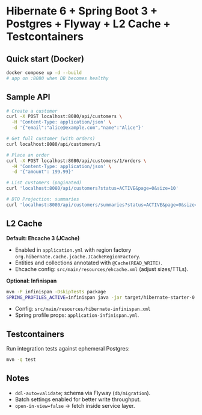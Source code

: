 # Hibernate 6 + Spring Boot 3 + Postgres + Flyway + L2 Cache + Testcontainers

## Quick start (Docker)
```bash
docker compose up -d --build
# app on :8080 when DB becomes healthy
```

## Sample API
```bash
# Create a customer
curl -X POST localhost:8080/api/customers \
  -H 'Content-Type: application/json' \
  -d '{"email":"alice@example.com","name":"Alice"}'

# Get full customer (with orders)
curl localhost:8080/api/customers/1

# Place an order
curl -X POST localhost:8080/api/customers/1/orders \
  -H 'Content-Type: application/json' \
  -d '{"amount": 199.99}'

# List customers (paginated)
curl 'localhost:8080/api/customers?status=ACTIVE&page=0&size=10'

# DTO Projection: summaries
curl 'localhost:8080/api/customers/summaries?status=ACTIVE&page=0&size=10'
```

## L2 Cache
**Default: Ehcache 3 (JCache)**
- Enabled in `application.yml` with region factory `org.hibernate.cache.jcache.JCacheRegionFactory`.
- Entities and collections annotated with `@Cache(READ_WRITE)`.
- Ehcache config: `src/main/resources/ehcache.xml` (adjust sizes/TTLs).

**Optional: Infinispan**
```bash
mvn -P infinispan -DskipTests package
SPRING_PROFILES_ACTIVE=infinispan java -jar target/hibernate-starter-0.0.1-SNAPSHOT.jar
```
- Config: `src/main/resources/hibernate-infinispan.xml`
- Spring profile props: `application-infinispan.yml`.

## Testcontainers
Run integration tests against ephemeral Postgres:
```bash
mvn -q test
```

## Notes
- `ddl-auto=validate`; schema via Flyway (`db/migration`).
- Batch settings enabled for better write throughput.
- `open-in-view=false` → fetch inside service layer.
